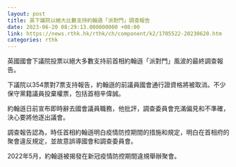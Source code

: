 ```yaml
---
layout: post
title: 英下議院以絕大比數支持約翰遜「派對門」調查報告
date: 2023-06-20 08:29:13.000000000 +08:00
link: https://news.rthk.hk/rthk/ch/component/k2/1705522-20230620.htm
categories: rthk
---
```


英國國會下議院投票以絕大多數支持前首相約翰遜「派對門」風波的最終調查報告。

下議院以354票對7票支持報告，約翰遜的前議員國會通行證資格將被取消。不少保守黨籍議員投棄權票，包括首相辛偉誠。

約翰遜日前宣布即時辭去國會議員職務，他批評，調查委員會充滿偏見和不準確，決心要將他逐出議會。

調查報告認為，時任首相約翰遜明白疫情防控期間的措施和規定，明白在首相府的聚會違反規定，並故意誤導國會和調查委員會。

2022年5月，約翰遜被揭發在新冠疫情防控期間違規舉辦聚會。
